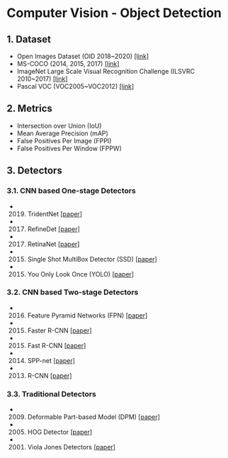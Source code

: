 # Computer Vision - Object Detection

## 1. Dataset
- Open Images Dataset (OID 2018~2020) [[link]](https://opensource.google/projects/open-images-dataset)
- MS-COCO (2014, 2015, 2017) [[link]](http://cocodataset.org/#home)
- ImageNet Large Scale Visual Recognition Challenge (ILSVRC 2010~2017) [[link]](http://www.image-net.org/challenges/LSVRC/)
- Pascal VOC (VOC2005~VOC2012) [[link]](http://host.robots.ox.ac.uk/pascal/VOC/)

## 2. Metrics
- Intersection over Union (IoU)
- Mean Average Precision (mAP)
- False Positives Per Image (FPPI)
- False Positives Per Window (FPPW)

## 3. Detectors
### 3.1. CNN based One-stage Detectors
- 2019. TridentNet [[paper]](https://arxiv.org/pdf/1901.01892.pdf)
- 2017. RefineDet [[paper]](https://arxiv.org/pdf/1711.06897.pdf)
- 2017. RetinaNet [[paper]](https://arxiv.org/pdf/1708.02002.pdf)
- 2015. Single Shot MultiBox Detector (SSD) [[paper]](https://arxiv.org/pdf/1512.02325.pdf)
- 2015. You Only Look Once (YOLO) [[paper]](https://arxiv.org/pdf/1506.02640.pdf)

### 3.2. CNN based Two-stage Detectors
- 2016. Feature Pyramid Networks (FPN) [[paper]](https://arxiv.org/pdf/1612.03144.pdf)
- 2015. Faster R-CNN [[paper]](https://arxiv.org/pdf/1506.01497.pdf)
- 2015. Fast R-CNN [[paper]](https://arxiv.org/pdf/1504.08083.pdf)
- 2014. SPP-net [[paper]](https://arxiv.org/pdf/1406.4729.pdf)
- 2013. R-CNN [[paper]](https://arxiv.org/pdf/1311.2524.pdf)

### 3.3. Traditional Detectors
- 2009. Deformable Part-based Model (DPM) [[paper]](https://ieeexplore.ieee.org/document/5255236)
- 2005. HOG Detector [[paper]](https://ieeexplore.ieee.org/document/1467360)
- 2001. Viola Jones Detectors [[paper]](https://ieeexplore.ieee.org/document/990517)
